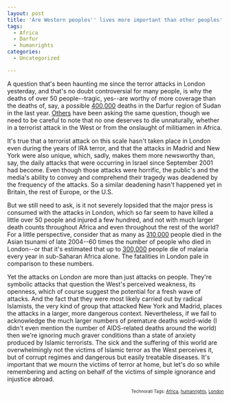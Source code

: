 ```yaml
---
layout: post
title: 'Are Western peoples'' lives more important than other peoples'' lives?'
tags:
  - Africa
  - Darfur
  - humanrights
categories:
  - Uncategorized

---
```


A question that's been haunting me since the terror attacks in London yesterday, and that's no doubt controversial for many people, is why the deaths of over 50 people--tragic, yes--are worthy of more coverage than the deaths of, say, a possible <a href="http://www.washingtonpost.com/wp-dyn/articles/A12485-2005Apr23.html">400,000</a> deaths in the Darfur region of Sudan in the last year.  <a href="http://spaces.msn.com/members/Lables/">Others</a> have been asking the same question, though we need to be careful to note that no one deserves to die unnaturally, whether in a terrorist attack in the West or from the onslaught of militiamen in Africa.

It's true that a terrorist attack on this scale hasn't taken place in London even during the years of IRA terror, and that the attacks in Madrid and New York were also unique, which, sadly, makes them more newsworthy than, say, the daily attacks that were occurring in Israel since September 2001 had become.  Even though those attacks were horrific, the public's and the media's ability to convey and comprehend their tragedy was deadened by the frequency of the attacks.  So a similar deadening hasn't happened yet in Britain, the rest of Europe, or the U.S.  

But we still need to ask, is it not severely lopsided that the major press is consumed with the attacks in London, which so far seem to have killed a little over 50 people and injured a few hundred, and not with much larger death counts throughout Africa and even throughout the rest of the world?  For a little perspective, consider that as many as <a href="http://en.wikipedia.org/wiki/2004_tsunami">310,000</a> people died in the Asian tsunami of late 2004--60 times the number of people who died in London--or that it's estimated that up to <a href="http://www.sahims.net/regional/exec-review/2004/03_mar/reg_review_04_04_28.htm">300,000</a> people die of malaria every year in sub-Saharan Africa alone.  The fatalities in London pale in comparison to these numbers.  

Yet the attacks on London are more than just attacks on people.  They're symbolic attacks that question the West's perceived weakness, its openness, which of course suggest the potential for a fresh wave of attacks.  And the fact that they were most likely carried out by radical Islamists, the very kind of group that attacked New York and Madrid, places the attacks in a larger, more dangerous context.  Nevertheless, if we fail to acknowledge the much larger numbers of premature deaths wolrd-wide (I didn't even mention the number of AIDS-related deaths around the world) then we're ignoring much graver conditions than a state of anxiety produced by Islamic terrorists.  The sick and the suffering of this world are overwhelmingly not the victims of Islamic terror as the West perceives it, but of corrupt regimes and dangerous but easily treatable diseases.  It's important that we mourn the victims of terror at home, but let's do so while remembering and acting on behalf of the victims of simple ignorance and injustice abroad.  
  


<!-- technorati tags start --><p style="text-align:right;font-size:10px;">Technorati Tags: <a href="http://technorati.com/tag/Africa" rel="tag">Africa</a>, <a href="http://technorati.com/tag/humanrights" rel="tag">humanrights</a>, <a href="http://technorati.com/tag/London" rel="tag">London</a></p><!-- technorati tags end -->
